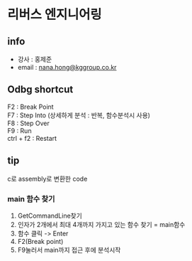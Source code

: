 # 리버스 엔지니어링
## info
- 강사 : 홍제준
- email : nana.hong@kggroup.co.kr

## Odbg shortcut

F2 : Break Point  
F7 : Step Into (상세하게 분석 : 반복, 함수분석시 사용)  
F8 : Step Over  
F9 : Run  
ctrl + f2 : Restart  

## tip
c로 assembly로 변환한 code

### main 함수 찾기
1. GetCommandLine찾기
2. 인자가 2개에서 최대 4개까지 가지고 있는 함수 찾기 = main함수
3. 함수 클릭 -> Enter 
4. F2(Break point) 
5. F9눌러서 main까지 접근 후에 분석시작
